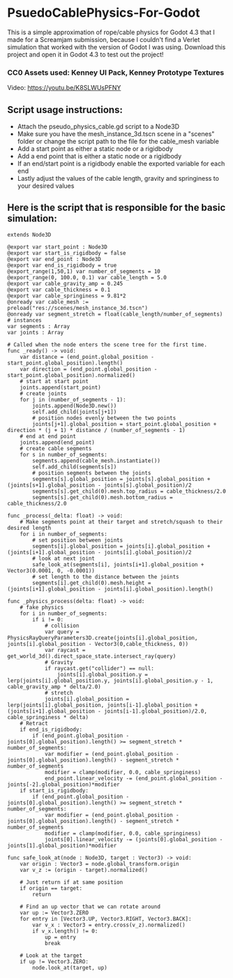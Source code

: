 # PsuedoCablePhysics-For-Godot
This is a simple approximation of rope/cable physics for Godot 4.3 that I made for a Screamjam submission, because I couldn't find a Verlet simulation that worked with the version of Godot I was using.
Download this project and open it in Godot 4.3 to test out the project!
### CC0 Assets used: Kenney UI Pack, Kenney Prototype Textures
Video: https://youtu.be/K8SLWUsPFNY
## Script usage instructions:
- Attach the pseudo_physics_cable.gd script to a Node3D
- Make sure you have the mesh_instance_3d.tscn scene in a "scenes" folder or change the script path to the file for the cable_mesh variable
- Add a start point as either a static node or a rigidbody
- Add a end point that is either a static node or a rigidbody
- If an end/start point is a rigidbody enable the exported variable for each end
- Lastly adjust the values of the cable length, gravity and springiness to your desired values
## Here is the script that is responsible for the basic simulation:
```GDscript
extends Node3D

@export var start_point : Node3D
@export var start_is_rigidbody = false
@export var end_point : Node3D
@export var end_is_rigidbody = true
@export_range(1,50,1) var number_of_segments = 10
@export_range(0, 100.0, 0.1) var cable_length = 5.0
@export var cable_gravity_amp = 0.245
@export var cable_thickness = 0.1
@export var cable_springiness = 9.81*2
@onready var cable_mesh := preload("res://scenes/mesh_instance_3d.tscn")
@onready var segment_stretch = float(cable_length/number_of_segments)
# instances
var segments : Array
var joints : Array

# Called when the node enters the scene tree for the first time.
func _ready() -> void:
	var distance = (end_point.global_position - start_point.global_position).length()
	var direction = (end_point.global_position - start_point.global_position).normalized()
	# start at start point
	joints.append(start_point)
	# create joints
	for j in (number_of_segments - 1):
		joints.append(Node3D.new())
		self.add_child(joints[j+1])
		# position nodes evenly between the two points
		joints[j+1].global_position = start_point.global_position + direction * (j + 1) * distance / (number_of_segments - 1)
	# end at end point
	joints.append(end_point)
	# create cable segments
	for s in number_of_segments:
		segments.append(cable_mesh.instantiate())
		self.add_child(segments[s])
		# position segments between the joints
		segments[s].global_position = joints[s].global_position + (joints[s+1].global_position - joints[s].global_position)/2
		segments[s].get_child(0).mesh.top_radius = cable_thickness/2.0
		segments[s].get_child(0).mesh.bottom_radius = cable_thickness/2.0

func _process(_delta: float) -> void:
	# Make segments point at their target and stretch/squash to their desired length
	for i in number_of_segments:
		# set position between joints
		segments[i].global_position = joints[i].global_position + (joints[i+1].global_position - joints[i].global_position)/2
		# look at next joint
		safe_look_at(segments[i], joints[i+1].global_position + Vector3(0.0001, 0, -0.0001))
		# set length to the distance between the joints
		segments[i].get_child(0).mesh.height = (joints[i+1].global_position - joints[i].global_position).length()

func _physics_process(delta: float) -> void:
	# fake physics
	for i in number_of_segments:
		if i != 0:
			# collision
			var query = PhysicsRayQueryParameters3D.create(joints[i].global_position, joints[i].global_position - Vector3(0,cable_thickness, 0))
			var raycast = get_world_3d().direct_space_state.intersect_ray(query)
			# Gravity
			if raycast.get("collider") == null:
				joints[i].global_position.y = lerp(joints[i].global_position.y, joints[i].global_position.y - 1, cable_gravity_amp * delta/2.0)
			# stretch
			joints[i].global_position = lerp(joints[i].global_position, joints[i-1].global_position + (joints[i+1].global_position - joints[i-1].global_position)/2.0, cable_springiness * delta)
	# Retract
	if end_is_rigidbody:
		if (end_point.global_position - joints[0].global_position).length() >= segment_stretch * number_of_segments:
			var modifier = (end_point.global_position - joints[0].global_position).length() - segment_stretch * number_of_segments
			modifier = clamp(modifier, 0.0, cable_springiness)
			end_point.linear_velocity -= (end_point.global_position - joints[-2].global_position)*modifier
	if start_is_rigidbody:
		if (end_point.global_position - joints[0].global_position).length() >= segment_stretch * number_of_segments:
			var modifier = (end_point.global_position - joints[0].global_position).length() - segment_stretch * number_of_segments
			modifier = clamp(modifier, 0.0, cable_springiness)
			joints[0].linear_velocity -= (joints[0].global_position - joints[1].global_position)*modifier

func safe_look_at(node : Node3D, target : Vector3) -> void:
	var origin : Vector3 = node.global_transform.origin
	var v_z := (origin - target).normalized()

	# Just return if at same position
	if origin == target:
		return

	# Find an up vector that we can rotate around
	var up := Vector3.ZERO
	for entry in [Vector3.UP, Vector3.RIGHT, Vector3.BACK]:
		var v_x : Vector3 = entry.cross(v_z).normalized()
		if v_x.length() != 0:
			up = entry
			break

	# Look at the target
	if up != Vector3.ZERO:
		node.look_at(target, up)

```
